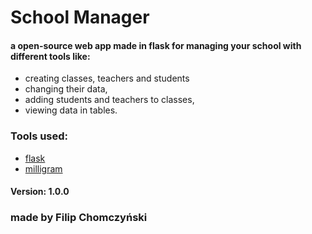 # School Manager
#### a open-source web app made in flask for managing your school with different tools like:
- creating classes, teachers and students
- changing their data,
- adding students and teachers to classes,
- viewing data in tables.

### Tools used:
- [flask](https://flask.palletsprojects.com/en/2.2.x/)
- [milligram](https://milligram.io/)

#### Version: 1.0.0

### made by Filip Chomczyński